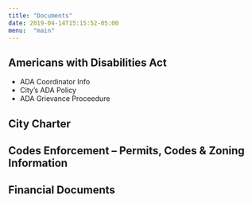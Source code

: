 ```yaml
---
title: "Documents"
date: 2019-04-14T15:15:52-05:00
menu:  "main"
---
```

## Americans with Disabilities Act

- ADA Coordinator Info
- City’s ADA Policy
- ADA Grievance Proceedure

## City Charter

## Codes Enforcement – Permits, Codes & Zoning Information

## Financial Documents
